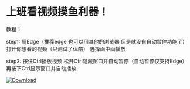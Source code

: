 # 上班看视频摸鱼利器！

教程：

step1: 用Edge（推荐edge 也可以用其他的浏览器 但是就没有自动暂停功能了）打开你想看的视频（只测试了优酷） 选择画中画播放

step2: 按住Ctrl播放视频 松开Ctrl隐藏窗口并自动暂停（自动暂停仅支持Edge） 再按下Ctrl显示窗口并自动播放

[![Download](https://img.shields.io/badge/Download-v1.0-green.svg)](https://github.com/CodingDogzxg/MessAround/releases/download/v1.0/MessAround.exe)
